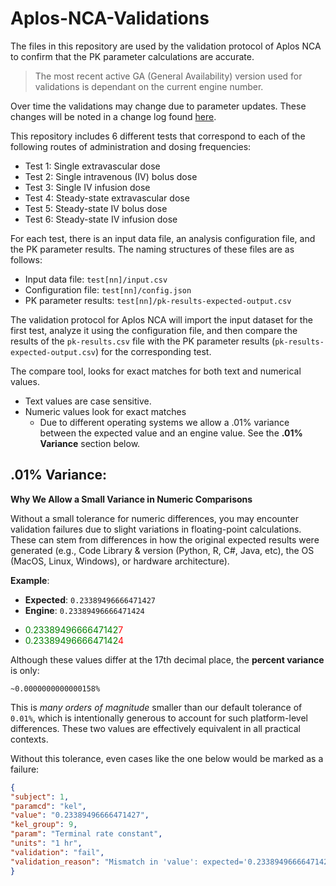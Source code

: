 # Aplos-NCA-Validations

The files in this repository are used by the validation protocol of Aplos NCA to confirm that the PK parameter calculations are accurate. 

> The most recent active GA (General Availability) version used for validations is dependant on the current engine number.

Over time the validations may change due to parameter updates.  These changes will be noted in a change log found [here](./CHANGELOG.md).


This repository includes 6 different tests that correspond to each of the following routes of administration and dosing frequencies:

* Test 1: Single extravascular dose
* Test 2: Single intravenous (IV) bolus dose
* Test 3: Single IV infusion dose
* Test 4: Steady-state extravascular dose
* Test 5: Steady-state IV bolus dose
* Test 6: Steady-state IV infusion dose

For each test, there is an input data file, an analysis configuration file, and the PK parameter results. The naming structures of these files are as follows:
* Input data file: `test[nn]/input.csv`
* Configuration file: `test[nn]/config.json`
* PK parameter results: `test[nn]/pk-results-expected-output.csv`

The validation protocol for Aplos NCA will import the input dataset for the first test, analyze it using the configuration file, and then compare the results of the `pk-results.csv` file with the PK parameter results (`pk-results-expected-output.csv`) for the corresponding test. 

The compare tool, looks for exact matches for both text and numerical values.  
- Text values are case sensitive.
- Numeric values look for exact matches
    - Due to different operating systems we allow a .01% variance between the expected value and an engine value. See the **.01% Variance** section below.



## .01% Variance:

**Why We Allow a Small Variance in Numeric Comparisons**

Without a small tolerance for numeric differences, you may encounter validation failures due to slight variations in floating-point calculations. These can stem from differences in how the original expected results were generated (e.g., Code Library  & version (Python, R, C#, Java, etc), the OS (MacOS, Linux, Windows), or hardware architecture).

**Example**:

* **Expected**: `0.23389496666471427`
* **Engine**: `0.23389496666471424`

- <span style="color:green">0.2338949666647142</span><span style="color:red">7</span>
- <span style="color:green">0.2338949666647142</span><span style="color:red">4</span>

Although these values differ at the 17th decimal place, the **percent variance** is only:

```
~0.0000000000000158%
```

This is *many orders of magnitude* smaller than our default tolerance of `0.01%`, which is intentionally generous to account for such platform-level differences. These two values are effectively equivalent in all practical contexts.

Without this tolerance, even cases like the one below would be marked as a failure:

```json
{
"subject": 1,
"paramcd": "kel",
"value": "0.23389496666471427",
"kel_group": 9,
"param": "Terminal rate constant",
"units": "1 hr",
"validation": "fail",
"validation_reason": "Mismatch in 'value': expected='0.23389496666471427' vs engine='0.23389496666471424';"
}
```




